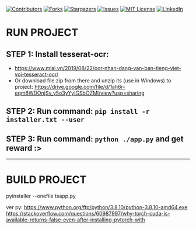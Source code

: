 <!-- Improved compatibility of back to top link: See: https://github.com/drakin7290/TSApp/pull/73 -->
<a name="readme-top"></a>
<!--
*** Thanks for checking out the TSApp. If you have a suggestion
*** that would make this better, please fork the repo and create a pull request
*** or simply open an issue with the tag "enhancement".
*** Don't forget to give the project a star!
*** Thanks again! Now go create something AMAZING! :D
-->



<!-- PROJECT SHIELDS -->
<!--
*** I'm using markdown "reference style" links for readability.
*** Reference links are enclosed in brackets [ ] instead of parentheses ( ).
*** See the bottom of this document for the declaration of the reference variables
*** for contributors-url, forks-url, etc. This is an optional, concise syntax you may use.
*** https://www.markdownguide.org/basic-syntax/#reference-style-links
-->
[![Contributors][contributors-shield]][contributors-url]
[![Forks][forks-shield]][forks-url]
[![Stargazers][stars-shield]][stars-url]
[![Issues][issues-shield]][issues-url]
[![MIT License][license-shield]][license-url]
[![LinkedIn][linkedin-shield]][linkedin-url]


<!-- MARKDOWN LINKS & IMAGES -->
<!-- https://www.markdownguide.org/basic-syntax/#reference-style-links -->
[contributors-shield]: https://img.shields.io/github/contributors/drakin7290/TSApp.svg?style=for-the-badge
[contributors-url]: https://github.com/drakin7290/TSApp/graphs/contributors
[forks-shield]: https://img.shields.io/github/forks/drakin7290/TSApp.svg?style=for-the-badge
[forks-url]: https://github.com/drakin7290/TSApp/network/members
[stars-shield]: https://img.shields.io/github/stars/drakin7290/TSApp.svg?style=for-the-badge
[stars-url]: https://github.com/drakin7290/TSApp/stargazers
[issues-shield]: https://img.shields.io/github/issues/drakin7290/TSApp.svg?style=for-the-badge
[issues-url]: https://github.com/drakin7290/TSApp/issues
[license-shield]: https://img.shields.io/github/license/drakin7290/TSApp.svg?style=for-the-badge
[license-url]: https://github.com/drakin7290/TSApp/blob/master/LICENSE.txt
[linkedin-shield]: https://img.shields.io/badge/-LinkedIn-black.svg?style=for-the-badge&logo=linkedin&colorB=555
[linkedin-url]: https://linkedin.com/in/drakin7290

# RUN PROJECT

## STEP 1: Install tesserat-ocr:
 - https://www.miai.vn/2019/08/22/ocr-nhan-dang-van-ban-tieng-viet-voi-tesseract-ocr/
 - Or download file zip from there and unzip its (use in Windows) to project: https://drive.google.com/file/d/1ah6r-eqm8WDOnjSv_y5o3yYylGSbOZMl/view?usp=sharing 

## STEP 2: Run command: `pip install -r installer.txt --user`

## STEP 3: Run command: `python ./app.py` and get reward :>

_______

# BUILD PROJECT

pyinstaller --onefile tsapp.py

ver py: https://www.python.org/ftp/python/3.8.10/python-3.8.10-amd64.exe
https://stackoverflow.com/questions/60987997/why-torch-cuda-is-available-returns-false-even-after-installing-pytorch-with
